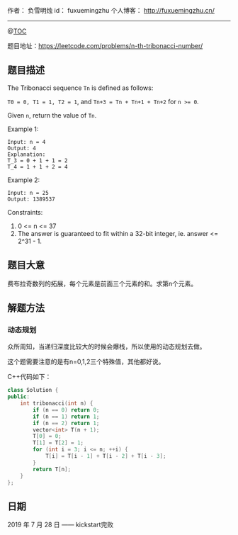 
作者： 负雪明烛
id：	fuxuemingzhu
个人博客：	http://fuxuemingzhu.cn/

---
@[TOC](目录)


题目地址：https://leetcode.com/problems/n-th-tribonacci-number/

## 题目描述

The Tribonacci sequence `Tn` is defined as follows: 

`T0 = 0, T1 = 1, T2 = 1`, and `Tn+3 = Tn + Tn+1 + Tn+2` for `n >= 0`.

Given `n`, return the value of `Tn`.

Example 1:

    Input: n = 4
    Output: 4
    Explanation:
    T_3 = 0 + 1 + 1 = 2
    T_4 = 1 + 1 + 2 = 4

Example 2:

    Input: n = 25
    Output: 1389537
     

Constraints:

1. 0 <= n <= 37
2. The answer is guaranteed to fit within a 32-bit integer, ie. answer <= 2^31 - 1.


## 题目大意

费布拉奇数列的拓展，每个元素是前面三个元素的和。求第n个元素。

## 解题方法

### 动态规划

众所周知，当递归深度比较大的时候会爆栈，所以使用的动态规划去做。

这个题需要注意的是有n=0,1,2三个特殊值，其他都好说。

C++代码如下：

```cpp
class Solution {
public:
    int tribonacci(int n) {
        if (n == 0) return 0;
        if (n == 1) return 1;
        if (n == 2) return 1;
        vector<int> T(n + 1);
        T[0] = 0;
        T[1] = T[2] = 1;
        for (int i = 3; i <= n; ++i) {
            T[i] = T[i - 1] + T[i - 2] + T[i - 3];
        }
        return T[n];
    }
};
```


## 日期

2019 年 7 月 28 日 —— kickstart完败
